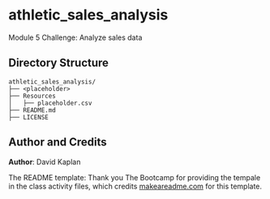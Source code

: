 # athletic_sales_analysis
Module 5 Challenge: Analyze sales data

## Directory Structure
```
athletic_sales_analysis/
├── <placeholder>
├── Resources
│   ├── placeholder.csv
├── README.md
├── LICENSE
```

## Author and Credits
**Author**: David Kaplan<br>

The README template: Thank you The Bootcamp for providing the tempale in the class activity files, which credits [makeareadme.com](https://www.makeareadme.com/) for this template.

